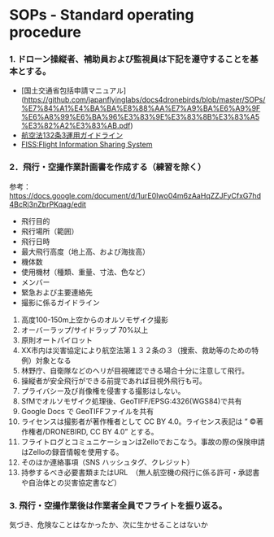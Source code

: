# SOPs - Standard operating procedure
### 1. ドローン操縦者、補助員および監視員は下記を遵守することを基本とする。
* [国土交通省包括申請マニュアル]
(https://github.com/japanflyinglabs/docs4dronebirds/blob/master/SOPs/%E7%84%A1%E4%BA%BA%E8%88%AA%E7%A9%BA%E6%A9%9F%E6%A8%99%E6%BA%96%E3%83%9E%E3%83%8B%E3%83%A5%E3%82%A2%E3%83%AB.pdf)
* [航空法132条3運用ガイドライン](https://github.com/japanflyinglabs/docs4dronebirds/blob/master/SOPs/20200916%E4%B8%80%E9%83%A8%E6%94%B9%E6%AD%A3%E8%88%AA%E7%A9%BA%E6%B3%95132%E6%9D%A13%E9%81%8B%E7%94%A8%E3%82%AC%E3%82%A4%E3%83%89%E3%83%A9%E3%82%A4%E3%83%B3.pdf)
* [FISS:Flight Information Sharing System](https://www.fiss.mlit.go.jp/top) 

### 2．飛行・空撮作業計画書を作成する（練習を除く）
参考：
https://docs.google.com/document/d/1urE0Iwo04m6zAaHqZZJFyCfxG7hd4BcRj3nZbrPKqag/edit

* 飛行目的
* 飛行場所（範囲）
* 飛行日時
* 最大飛行高度（地上高、および海抜高）
* 機体数
* 使用機材（種類、重量、寸法、色など）
* メンバー
* 緊急および主要連絡先
* 撮影に係るガイドライン
 1. 高度100-150m上空からのオルソモザイク撮影
 2. オーバーラップ/サイドラップ 70%以上
 3. 原則オートパイロット
 4. XX市内は災害協定により航空法第１３２条の３（捜索、救助等のための特例）対象となる
 5. 林野庁、自衛隊などのヘリが目視確認できる場合十分に注意して飛行。
 6. 操縦者が安全飛行ができる前提であれば目視外飛行も可。
 7. プライバシー及び肖像権を侵害する撮影はしない。
 8. SfMでオルソモザイク処理後、GeoTIFF/EPSG:4326(WGS84)で共有
 9. Google Docs で GeoTIFFファイルを共有
10. ライセンスは撮影者が著作権者として CC BY 4.0。ライセンス表記は ” ©著作権者/DRONEBIRD, CC BY 4.0” とする。
11. フライトログとコミュニケーションはZelloでおこなう。事故の際の保険申請はZelloの録音情報を使用する。
12. そのほか連絡事項（SNS ハッシュタグ、クレジット）
13. 持参するべき必要書類またはURL　（無人航空機の飛行に係る許可・承認書や自治体との災害協定書など）

### 3.  飛行・空撮作業後は作業者全員でフライトを振り返る。
気づき、危険なことはなかったか、次に生かせることはないか
　


